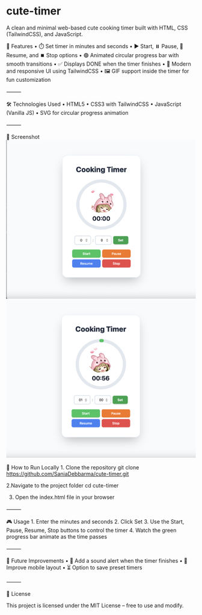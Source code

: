 # cute-timer
A clean and minimal web-based cute cooking timer built with HTML, CSS (TailwindCSS), and JavaScript.

🚀 Features
	•	⏱️ Set timer in minutes and seconds
	•	▶️ Start, ⏸️ Pause, 🔄 Resume, and ⏹️ Stop options
	•	🟢 Animated circular progress bar with smooth transitions
	•	✅ Displays DONE when the timer finishes
	•	🎨 Modern and responsive UI using TailwindCSS
	•	🖼️ GIF support inside the timer for fun customization

⸻

🛠️ Technologies Used
	•	HTML5
	•	CSS3 with TailwindCSS
	•	JavaScript (Vanilla JS)
	•	SVG for circular progress animation

⸻

📸 Screenshot
![Preview]( timer1.jpg)
![Screenshot](timer2.jpg)

📂 How to Run Locally
	1.	Clone the repository
 git clone https://github.com/SaniaDebbarma/cute-timer.git
 
 2.Navigate to the project folder
 cd cute-timer

 3.	Open the index.html file in your browser

⸻

🎮 Usage
	1.	Enter the minutes and seconds
	2.	Click Set
	3.	Use the Start, Pause, Resume, Stop buttons to control the timer
	4.	Watch the green progress bar animate as the time passes

⸻

🔮 Future Improvements
	•	🔔 Add a sound alert when the timer finishes
	•	📱 Improve mobile layout
	•	⏳ Option to save preset timers

⸻

📜 License

This project is licensed under the MIT License – free to use and modify.

 
